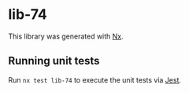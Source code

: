 # lib-74

This library was generated with [Nx](https://nx.dev).

## Running unit tests

Run `nx test lib-74` to execute the unit tests via [Jest](https://jestjs.io).
